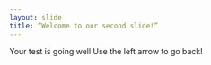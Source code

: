 ```yaml
---
layout: slide
title: “Welcome to our second slide!”
---
```

Your test is going well
Use the left arrow to go back!
